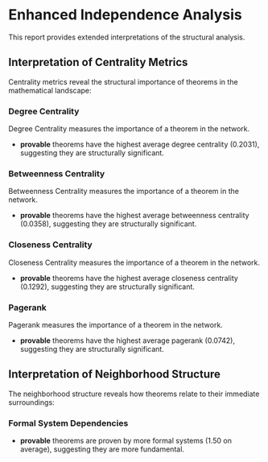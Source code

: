 # Enhanced Independence Analysis

This report provides extended interpretations of the structural analysis.

## Interpretation of Centrality Metrics

Centrality metrics reveal the structural importance of theorems in the mathematical landscape:

### Degree Centrality

Degree Centrality measures the importance of a theorem in the network.

- **provable** theorems have the highest average degree centrality (0.2031), suggesting they are structurally significant.

### Betweenness Centrality

Betweenness Centrality measures the importance of a theorem in the network.

- **provable** theorems have the highest average betweenness centrality (0.0358), suggesting they are structurally significant.

### Closeness Centrality

Closeness Centrality measures the importance of a theorem in the network.

- **provable** theorems have the highest average closeness centrality (0.1292), suggesting they are structurally significant.

### Pagerank

Pagerank measures the importance of a theorem in the network.

- **provable** theorems have the highest average pagerank (0.0742), suggesting they are structurally significant.

## Interpretation of Neighborhood Structure

The neighborhood structure reveals how theorems relate to their immediate surroundings:

### Formal System Dependencies

- **provable** theorems are proven by more formal systems (1.50 on average), suggesting they are more fundamental.

